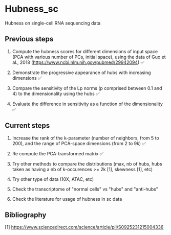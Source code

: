 Hubness_sc
====

Hubness on single-cell RNA sequencing data

Previous steps
-----------
1. Compute the hubness scores for different dimensions of input space (PCA with various number of PCs, initial space), using the data of Guo et al., 2018 (https://www.ncbi.nlm.nih.gov/pubmed/29942094)
:white_check_mark:

2. Demonstrate the progressive appearance of hubs with increasing dimensions
:white_check_mark:

3. Compare the sensitivity of the Lp norms (p comprised between 0.1 and 4) to the dimensionality using the hubs
:white_check_mark:

4. Evaluate the difference in sensitivity as a function of the dimensionality
:white_check_mark:

Current steps
-----------
1. Increase the rank of the k-parameter (number of neighbors, from 5 to 200), and the range of PCA-space dimensions (from 2 to 9k)  :white_check_mark:

2. Re compute the PCA-transformed matrix
:white_check_mark:

3. Try other methods to compare the distributions (max, nb of hubs, hubs taken as having a nb of k-occurences >= 2k [1], skewness [1], etc)

4. Try other type of data (10X, ATAC, etc)

5. Check the transcriptome of "normal cells" vs "hubs" and "anti-hubs"

4. Check the literature for usage of hubness in sc data

Bibliography
-----------
[1] https://www.sciencedirect.com/science/article/pii/S0925231215004336

